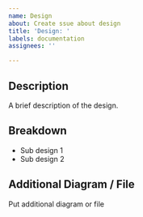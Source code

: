 ```yaml
---
name: Design
about: Create ssue about design
title: 'Design: '
labels: documentation
assignees: ''

---
```


## Description
A brief description of the design.

## Breakdown
- Sub design 1
- Sub design 2

## Additional Diagram / File
Put additional diagram or file